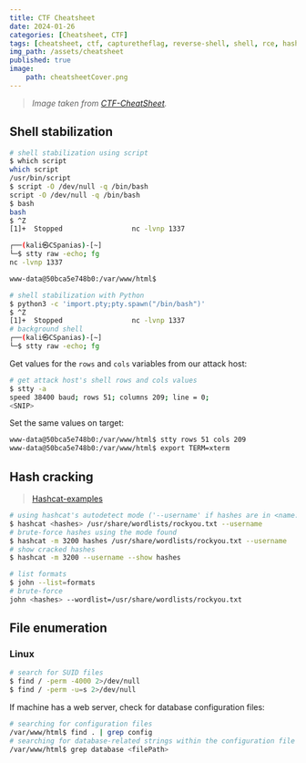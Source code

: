 ```yaml
---
title: CTF Cheatsheet
date: 2024-01-26
categories: [Cheatsheet, CTF]
tags: [cheatsheet, ctf, capturetheflag, reverse-shell, shell, rce, hash, script, python, john, hashcat, suid]
img_path: /assets/cheatsheet
published: true
image:
    path: cheatsheetCover.png
---
```


> _Image taken from [CTF-CheatSheet](https://github.com/Rajchowdhury420/CTF-CheatSheet)._

## Shell stabilization

```bash
# shell stabilization using script
$ which script
which script
/usr/bin/script
$ script -O /dev/null -q /bin/bash
script -O /dev/null -q /bin/bash
$ bash
bash
$ ^Z
[1]+  Stopped                 nc -lvnp 1337

┌──(kali㉿CSpanias)-[~]
└─$ stty raw -echo; fg
nc -lvnp 1337

www-data@50bca5e748b0:/var/www/html$
```

```bash
# shell stabilization with Python
$ python3 -c 'import.pty;pty.spawn("/bin/bash")'
$ ^Z
[1]+  Stopped                 nc -lvnp 1337
# background shell
┌──(kali㉿CSpanias)-[~]
└─$ stty raw -echo; fg
```

Get values for the `rows` and `cols` variables from our attack host:

```bash
# get attack host's shell rows and cols values
$ stty -a
speed 38400 baud; rows 51; columns 209; line = 0;
<SNIP>
```

Set the same values on target:

```bash
www-data@50bca5e748b0:/var/www/html$ stty rows 51 cols 209
www-data@50bca5e748b0:/var/www/html$ export TERM=xterm
```

## Hash cracking

> [Hashcat-examples](https://hashcat.net/wiki/doku.php?id=example_hashes)

```bash
# using hashcat's autodetect mode ('--username' if hashes are in <name:hash> format)
$ hashcat <hashes> /usr/share/wordlists/rockyou.txt --username
# brute-force hashes using the mode found
$ hashcat -m 3200 hashes /usr/share/wordlists/rockyou.txt --username
# show cracked hashes
$ hashcat -m 3200 --username --show hashes
```

```bash
# list formats
$ john --list=formats
# brute-force
john <hashes> --wordlist=/usr/share/wordlists/rockyou.txt
```

## File enumeration

### Linux

```bash
# search for SUID files
$ find / -perm -4000 2>/dev/null
$ find / -perm -u=s 2>/dev/null
```

If machine has a web server, check for database configuration files:

```bash
# searching for configuration files
/var/www/html$ find . | grep config
# searching for database-related strings within the configuration file
/var/www/html$ grep database <filePath>
```